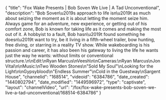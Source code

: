 {
    "title": "Fox Wake Presents | Bob Soven We Live | A Tad Unconventional",
    "description": "Bob Soven\u2019s approach to life isn\u2019t as much about seizing the moment as it is about letting the moment seize him. Always game for an adventure, new experience, or getting out of his comfort zone, Bob is known for taking life as it comes and making the most out of it. A hobbyist to a fault, Bob hasn\u2019t found something he doesn\u2019t want to try, be it living in a fifth-wheel trailer, bow hunting, free diving, or starring in a reality TV show. While wakeboarding is his passion and career, it has also been his gateway to living the life he wants just the way he wants: without limits or conventional structure.\n\nEdit:\nRyan Marcus\nVeesh\n\nCameras:\nRyan Marcus\nJon Vital\n\nMusic:\nTwo Wooden Stones\n\"Sold My Soul\"\nLooking for the Light\n\nGypsyblood\n\"Endless Summer\"\nCold in the Guestway\nSargent House",
    "channelid": "168514",
    "videoid": "6384786",
    "date_created": "1440802794",
    "date_modified": "1449596972",
    "type": "captivate",
    "layout": "channelVideo",
    "url": "\/fox\/fox-wake-presents-bob-soven-we-live-a-tad-unconventional\/168514-6384786"
}